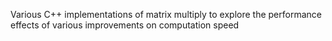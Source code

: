 Various C++ implementations of matrix multiply to explore the performance effects of various improvements on computation speed

